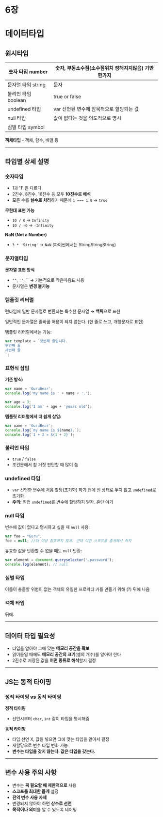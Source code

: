 
# 6장

# 데이터타입

## 원시타입

| 숫자 타입 number | 숫자, 부동소수점(소수점위치 정해지지않음) 기반 한가지 |
| --- | --- |
| 문자열 타입 string | 문자 |
| 불리언 타입 boolean | true or false |
| undefined 타입 | var 선언된 변수에 암묵적으로 할당되는 값 |
| null 타입 | 값이 없다는 것을 의도적으로 명시 |
| 심벌 타입 symbol |  |

**객체타입** - 객체, 함수, 배열 등

---

## 타입별 상세 설명

### 숫자타입

- 1과 '1' 은 다르다
- 2진수, 8진수, 16진수 등 모두 **10진수로 해석**
- 모든 수를 **실수로 처리**하기 때문에 `1 === 1.0` → `true`

**무한대 표현 가능**

- `10 / 0` → `Infinity`
- `10 / -0` → `-Infinity`

**NaN (Not a Number)**

- `3 * 'String'` → `NaN` (파이썬에서는 StringStringString)

### 문자열타입

**문자열 표현 방식**

- `""`, `''`,   ``  → 기본적으로 작은따옴표 사용
- 문자열은 **변경 불가능**

### 템플릿 리터럴

런타임에 일반 문자열로 변환되는 특수한 문자열 → **백틱**으로 표현

일반적인 문자열은 줄바꿈 허용이 되지 않는다. (한 줄로 쓰고, 개행문자로 표현)

템플릿 리터럴에서는 가능:

```jsx
var template = `첫번째 줄입니다.
두번째 줄
세번째 줄
`;
```

### 표현식 삽입

**기존 방식:**

```jsx
var name = 'GuruBear';
console.log('my name is ' + name + '.');
```

```jsx
var age = 3;
console.log('I am' + age + 'years old');
```

**템플릿 리터럴에서 더 쉽게 삽입:**

```jsx
var name = 'GuruBear';
console.log(`my name is ${name}.`);
console.log(`1 + 2 = ${1 + 2}`);
```

### 불리언 타입

- `true` / `false`
- 조건문에서 참 거짓 판단할 때 많이 씀

### undefined 타입

- `var` 선언한 변수에 처음 할당(초기화) 하기 전에 빈 상태로 두지 않고 `undefined`로 초기화
- **주의:** 직접 `undefined`를 변수에 할당하지 말자. 혼란 야기

### null 타입

변수에 값이 없다고 명시하고 싶을 때 `null` 사용:

```jsx
var foo = "Guru";
foo = null; //더 이상 참조하지 않게. 근데 이건 스코프를 좁게해서 하자
```

유효한 값을 반환할 수 없을 때도 `null` 반환:

```jsx
var element = document.queryselector('.password');
console.log(element); // null
```

### 심벌 타입

이름이 충돌할 위험이 없는 객체의 유일한 프로퍼티 키를 만들기 위해 (?) 뒤에 나옴

### 객체 타입

뒤에.

---

## 데이터 타입 필요성

- 타입을 알아야 그에 맞는 **메모리 공간을 확보**
- 읽어들일 때에도 **메모리 공간의 크기**(셀의 개수)를 알아야 한다
- 2진수로 저장된 값을 **어떤 종류로 해석**할지 결정

---

## JS는 동적 타이핑

### 정적 타이핑 vs 동적 타이핑

**정적 타이핑**

- 선언시부터 `char`, `int` 같이 타입을 명시해줌

**동적 타이핑**

- 타입 선언 X, 값을 넣으면 그에 맞는 타입을 알아서 결정
- 재할당으로 변수 타입 변화 가능
- **변수는 타입을 갖지 않는다. 값은 타입을 갖는다.**

---

## 변수 사용 주의 사항

- 변수는 **꼭 필요할 때 제한적으로** 사용
- **스코프를 최대한 좁게** 설정
- **전역 변수 사용 자제**
- 변경되지 않아야 하면 **상수로 선언**
- **목적이나 의미**를 알 수 있도록 네이밍
